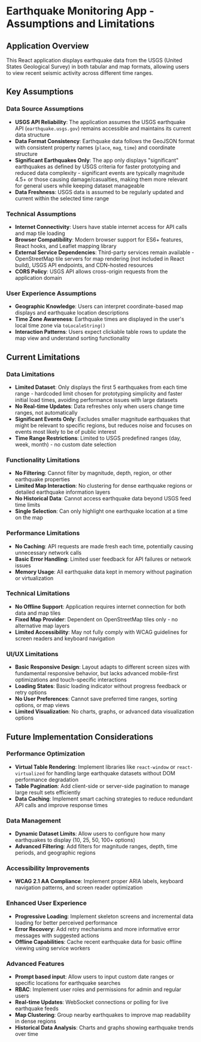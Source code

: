 # Earthquake Monitoring App - Assumptions and Limitations

## Application Overview
This React application displays earthquake data from the USGS (United States Geological Survey) in both tabular and map formats, allowing users to view recent seismic activity across different time ranges.

## Key Assumptions

### Data Source Assumptions
- **USGS API Reliability**: The application assumes the USGS earthquake API (`earthquake.usgs.gov`) remains accessible and maintains its current data structure
- **Data Format Consistency**: Earthquake data follows the GeoJSON format with consistent property names (`place`, `mag`, `time`) and coordinate structure
- **Significant Earthquakes Only**: The app only displays "significant" earthquakes as defined by USGS criteria for faster prototyping and reduced data complexity - significant events are typically magnitude 4.5+ or those causing damage/casualties, making them more relevant for general users while keeping dataset manageable
- **Data Freshness**: USGS data is assumed to be regularly updated and current within the selected time range

### Technical Assumptions
- **Internet Connectivity**: Users have stable internet access for API calls and map tile loading
- **Browser Compatibility**: Modern browser support for ES6+ features, React hooks, and Leaflet mapping library
- **External Service Dependencies**: Third-party services remain available - OpenStreetMap tile servers for map rendering (not included in React build), USGS API endpoints, and CDN-hosted resources
- **CORS Policy**: USGS API allows cross-origin requests from the application domain

### User Experience Assumptions
- **Geographic Knowledge**: Users can interpret coordinate-based map displays and earthquake location descriptions
- **Time Zone Awareness**: Earthquake times are displayed in the user's local time zone via `toLocaleString()`
- **Interaction Patterns**: Users expect clickable table rows to update the map view and understand sorting functionality

## Current Limitations

### Data Limitations
- **Limited Dataset**: Only displays the first 5 earthquakes from each time range - hardcoded limit chosen for prototyping simplicity and faster initial load times, avoiding performance issues with large datasets
- **No Real-time Updates**: Data refreshes only when users change time ranges, not automatically
- **Significant Events Only**: Excludes smaller magnitude earthquakes that might be relevant to specific regions, but reduces noise and focuses on events most likely to be of public interest
- **Time Range Restrictions**: Limited to USGS predefined ranges (day, week, month) - no custom date selection

### Functionality Limitations
- **No Filtering**: Cannot filter by magnitude, depth, region, or other earthquake properties
- **Limited Map Interaction**: No clustering for dense earthquake regions or detailed earthquake information layers
- **No Historical Data**: Cannot access earthquake data beyond USGS feed time limits
- **Single Selection**: Can only highlight one earthquake location at a time on the map

### Performance Limitations
- **No Caching**: API requests are made fresh each time, potentially causing unnecessary network calls
- **Basic Error Handling**: Limited user feedback for API failures or network issues
- **Memory Usage**: All earthquake data kept in memory without pagination or virtualization

### Technical Limitations
- **No Offline Support**: Application requires internet connection for both data and map tiles
- **Fixed Map Provider**: Dependent on OpenStreetMap tiles only - no alternative map layers
- **Limited Accessibility**: May not fully comply with WCAG guidelines for screen readers and keyboard navigation

### UI/UX Limitations
- **Basic Responsive Design**: Layout adapts to different screen sizes with fundamental responsive behavior, but lacks advanced mobile-first optimizations and touch-specific interactions
- **Loading States**: Basic loading indicator without progress feedback or retry options
- **No User Preferences**: Cannot save preferred time ranges, sorting options, or map views
- **Limited Visualization**: No charts, graphs, or advanced data visualization options

## Future Implementation Considerations

### Performance Optimization
- **Virtual Table Rendering**: Implement libraries like `react-window` or `react-virtualized` for handling large earthquake datasets without DOM performance degradation
- **Table Pagination**: Add client-side or server-side pagination to manage large result sets efficiently
- **Data Caching**: Implement smart caching strategies to reduce redundant API calls and improve response times

### Data Management
- **Dynamic Dataset Limits**: Allow users to configure how many earthquakes to display (10, 25, 50, 100+ options)
- **Advanced Filtering**: Add filters for magnitude ranges, depth, time periods, and geographic regions

### Accessibility Improvements
- **WCAG 2.1 AA Compliance**: Implement proper ARIA labels, keyboard navigation patterns, and screen reader optimization

### Enhanced User Experience
- **Progressive Loading**: Implement skeleton screens and incremental data loading for better perceived performance
- **Error Recovery**: Add retry mechanisms and more informative error messages with suggested actions
- **Offline Capabilities**: Cache recent earthquake data for basic offline viewing using service workers

### Advanced Features
- **Prompt based input**: Allow users to input custom date ranges or specific locations for earthquake searches
- **RBAC**: Implement user roles and permissions for admin and regular users
- **Real-time Updates**: WebSocket connections or polling for live earthquake feeds
- **Map Clustering**: Group nearby earthquakes to improve map readability in dense regions
- **Historical Data Analysis**: Charts and graphs showing earthquake trends over time